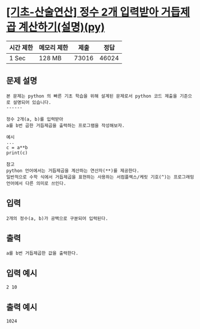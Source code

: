 # [[기초-산술연산] 정수 2개 입력받아 거듭제곱 계산하기(설명)(py)](https://codeup.kr/problem.php?id=6038)

| 시간 제한 | 메모리 제한 | 제출 | 정답 |
| --- | --- | --- | --- |
| 1 Sec | 128 MB | 73016 | 46024 |

## **문제 설명**

```
본 문제는 python 의 빠른 기초 학습을 위해 설계된 문제로서 python 코드 제출을 기준으로 설명되어 있습니다. 
------

정수 2개(a, b)를 입력받아
a를 b번 곱한 거듭제곱을 출력하는 프로그램을 작성해보자.

예시
...
c = a**b
print(c)

참고
python 언어에서는 거듭제곱을 계산하는 연산자(**)를 제공한다.
일반적으로 수학 식에서 거듭제곱을 표현하는 사용하는 서컴플렉스/케릿 기호(^)는 프로그래밍언어에서 다른 의미로 쓰인다.
```

## 입력

```
2개의 정수(a, b)가 공백으로 구분되어 입력된다.
```

## 출력

```
a를 b번 거듭제곱한 값을 출력한다.
```

## 입력 예시

```
2 10
```

## 출력 예시

```
1024
```
